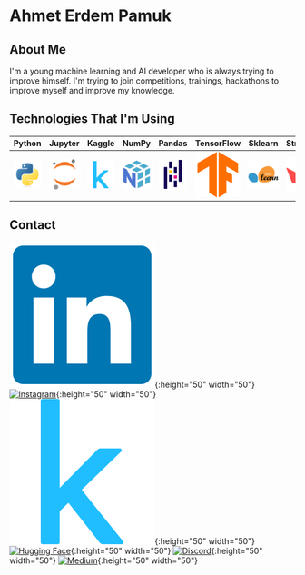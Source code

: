 # Ahmet Erdem Pamuk

## About Me

I'm a young machine learning and AI developer who is always trying to improve himself. I'm trying to join competitions, trainings, hackathons to improve myself and improve my knowledge.

## Technologies That I'm Using

| Python | Jupyter | Kaggle | NumPy | Pandas | TensorFlow | Sklearn | Streamlit | C# | .NET |
|:---:|:---:|:---:|:---:|:---:|:---:|:---:|:---:|:---:|:---:|
| ![Python](https://github.com/devicons/devicon/blob/master/icons/python/python-original.svg) | ![Jupyter](https://github.com/devicons/devicon/blob/master/icons/jupyter/jupyter-original.svg) | ![Kaggle](https://github.com/devicons/devicon/blob/master/icons/kaggle/kaggle-original.svg) | ![NumPy](https://github.com/devicons/devicon/blob/master/icons/numpy/numpy-original.svg) | ![Pandas](https://github.com/devicons/devicon/blob/master/icons/pandas/pandas-original.svg) | ![TensorFlow](https://github.com/devicons/devicon/blob/master/icons/tensorflow/tensorflow-original.svg) | ![Sklearn](https://github.com/devicons/devicon/blob/master/icons/scikitlearn/scikitlearn-original.svg) | ![Streamlit](https://github.com/devicons/devicon/blob/master/icons/streamlit/streamlit-original.svg) | ![C#](https://github.com/devicons/devicon/blob/master/icons/csharp/csharp-original.svg) | ![.NET](https://github.com/devicons/devicon/blob/master/icons/dot-net/dot-net-original.svg) |

## Contact
[![LinkedIn](https://github.com/devicons/devicon/blob/master/icons/linkedin/linkedin-original.svg)](https://www.linkedin.com/in/ahmet-erdem-pamuk){:height="50" width="50"}
[![Instagram](https://cdn.pixabay.com/photo/2021/06/15/12/14/instagram-6338393_1280.png)](https://www.instagram.com/ahmeterdempmk){:height="50" width="50"}
[![Kaggle](https://github.com/devicons/devicon/blob/master/icons/kaggle/kaggle-original.svg)](https://www.kaggle.com/ahmeterdempamuk){:height="50" width="50"}
[![Hugging Face](https://workable-application-form.s3.amazonaws.com/advanced/production/61557f91d9510741dc62e7f8/c3635b59-a3d2-444a-b636-a9d0061dcdde)](https://huggingface.co/ahmeterdempmk){:height="50" width="50"}
[![Discord](https://blog.pinwheel.com/hubfs/636e0a6a49cf127bf92de1e2_icon_clyde_blurple_RGB.png)](https://discord.com/users/472486824024211456){:height="50" width="50"}
[![Medium](https://miro.medium.com/v2/resize:fit:2400/1*6_fgYnisCa9V21mymySIvA.png)](https://medium.com/@ahmeterdempmk){:height="50" width="50"}

